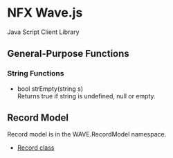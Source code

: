 # NFX Wave.js
Java Script Client Library

## General-Purpose Functions
### String Functions
* bool strEmpty(string s)  
Returns true if string is undefined, null or empty.

## Record Model
Record model is in the WAVE.RecordModel namespace.

* [Record class](Record/readme.md)

